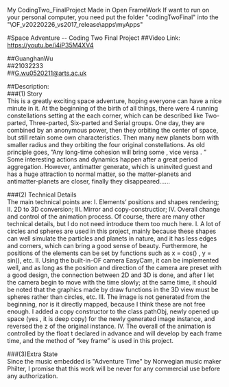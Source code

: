 My CodingTwo_FinalProject
Made in Open FrameWork 
If want to run on your personal computer, you need put the folder "codingTwoFinal" into the "\OF_v20220226_vs2017_release\apps\myApps\"

#Space Adventure
-- Coding Two Final Project
##Video Link: https://youtu.be/i4iP35M4XV4

##GuanghanWu  
##21032233  
##G.wu0520211@arts.ac.uk  

##Description:  
###(1) Story  
This is a greatly exciting space adventure, hoping everyone can have a nice minute in it.
At the beginning of the birth of all things, there were 4 running constellations setting at the each corner, which can be described like Two-parted, Three-parted, Six-parted and Serial groups. One day, they are combined by an anonymous power, then they orbiting the center of space, but still retain some own characteristics. Then many new planets born with smaller radius and they orbiting the four original constellations. As old principle goes, ”Any long-time cohesion will bring some , vice versa . ” Some interesting actions and dynamics happen after a great period aggregation. However, antimatter generate, which is uninvited guest and has a huge attraction to normal matter, so the matter-planets and antimatter-planets are closer, finally they disappeared......  

###(2) Technical Details  
The main technical points are: I. Elements’ positions and shapes rendering; II. 2D to 3D conversion; III. Mirror and copy-constructior; IV. Overall change and control of the animation process. Of course, there are many other technical details, but I do not need introduce them too much here.
I. A lot of circles and spheres are used in this project, mainly because these shapes can well simulate the particles and planets in nature, and it has less edges and corners, which can bring a good sense of beauty. Furthermore, he positions of the elements can be set by functions such as x = cos() , y = sin(), etc.
II. Using the built-in-OF camera EasyCam, it can be implemented well, and as long as the position and direction of the camera are preset with a good design, the connection between 2D and 3D is done, and after I let the camera begin to move with the time slowly; at the same time, it should be noted that the graphics made by draw functions in the 3D view must be spheres rather than circles, etc.
III. The image is not generated from the beginning, nor is it directly mapped, because I think these are not free enough. I added a copy constructor to the class pathObj, newly opened up space (yes , it is deep copy) for the newly generated image instance, and reversed the z of the original instance.
IV. The overall of the animation is controlled by the float t declared in advance and will develop by each frame time, and the method of “key frame” is used in this project.  

###(3)Extra State  
Since the music embedded is "Adventure Time" by Norwegian music maker Philter, I promise that this work will be never for any commercial use before any authorization.
